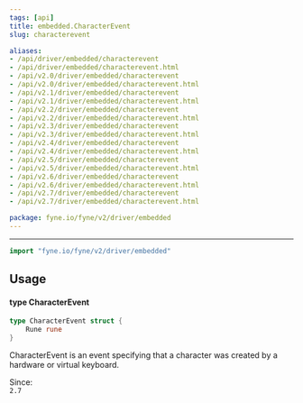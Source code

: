 ```yaml
---
tags: [api]
title: embedded.CharacterEvent
slug: characterevent

aliases:
- /api/driver/embedded/characterevent
- /api/driver/embedded/characterevent.html
- /api/v2.0/driver/embedded/characterevent
- /api/v2.0/driver/embedded/characterevent.html
- /api/v2.1/driver/embedded/characterevent
- /api/v2.1/driver/embedded/characterevent.html
- /api/v2.2/driver/embedded/characterevent
- /api/v2.2/driver/embedded/characterevent.html
- /api/v2.3/driver/embedded/characterevent
- /api/v2.3/driver/embedded/characterevent.html
- /api/v2.4/driver/embedded/characterevent
- /api/v2.4/driver/embedded/characterevent.html
- /api/v2.5/driver/embedded/characterevent
- /api/v2.5/driver/embedded/characterevent.html
- /api/v2.6/driver/embedded/characterevent
- /api/v2.6/driver/embedded/characterevent.html
- /api/v2.7/driver/embedded/characterevent
- /api/v2.7/driver/embedded/characterevent.html

package: fyne.io/fyne/v2/driver/embedded
---
```



---
```go
import "fyne.io/fyne/v2/driver/embedded"
```

## Usage

#### type CharacterEvent

```go
type CharacterEvent struct {
	Rune rune
}
```

CharacterEvent is an event specifying that a character was created by a hardware or virtual keyboard.


<div class="since">Since: <code>
2.7</code></div>
